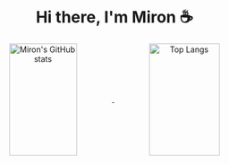 
<h1 align="center"> Hi there, I'm Miron ☕️</h1>
<div align="center">
<a href="https://github.com/miron-khoruzhenko">
	<img alt="Miron's GitHub stats" align="center" height="200px" width='49%'src="https://github-readme-stats-sigma-five.vercel.app/api?username=miron-khoruzhenko&show_icons=true&count_private=true&text_color=adbac7&title_color=539bf5&icon_color=986ee2&bg_color=22272e&hide_border=true&border_radius=6px&theme=tokyonight&card_width=400" />
</a>
<a href="https://github.com/miron-khoruzhenko/?tab=repositories">
	<img alt="Top Langs" align="center" height="200px" width='50%' src="https://github-readme-stats-sigma-five.vercel.app/api/top-langs/?username=miron-khoruzhenko&layout=compact&langs_count=10&text_color=adbac7&title_color=539bf5&icon_color=986ee2&bg_color=22272e&hide_border=true&border_radius=6px&theme=tokyonight&card_width=340" />
</a>
</div>

<!-- <a href="www.google.com">
<img src="https://img.shields.io/badge/Instagram-darkblue?style=flat-square&logo=Instagram&logoColor=default" href="www.google.com">
</a> -->
<!--
**miron-khoruzhenko/miron-khoruzhenko** is a ✨ _special_ ✨ repository because its `README.md` (this file) appears on your GitHub profile.

Here are some ideas to get you started:

- 🔭 I’m currently working on ...
- 🌱 I’m currently learning ...
- 👯 I’m looking to collaborate on ...
- 🤔 I’m looking for help with ...
- 💬 Ask me about ...
- 📫 How to reach me: ...
- 😄 Pronouns: ...
- ⚡ Fun fact: ...
☕️
-->
